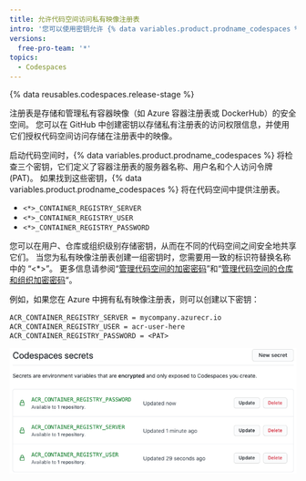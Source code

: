 ```yaml
---
title: 允许代码空间访问私有映像注册表
intro: '您可以使用密钥允许 {% data variables.product.prodname_codespaces %} 访问私有映像注册表'
versions:
  free-pro-team: '*'
topics:
  - Codespaces
---
```


{% data reusables.codespaces.release-stage %}

注册表是存储和管理私有容器映像（如 Azure 容器注册表或 DockerHub）的安全空间。 您可以在 GitHub 中创建密钥以存储私有注册表的访问权限信息，并使用它们授权代码空间访问存储在注册表中的映像。

启动代码空间时，{% data variables.product.prodname_codespaces %} 将检查三个密钥，它们定义了容器注册表的服务器名称、用户名和个人访问令牌 (PAT)。 如果找到这些密钥，{% data variables.product.prodname_codespaces %} 将在代码空间中提供注册表。

- `<*>_CONTAINER_REGISTRY_SERVER`
- `<*>_CONTAINER_REGISTRY_USER`
- `<*>_CONTAINER_REGISTRY_PASSWORD`

您可以在用户、仓库或组织级别存储密钥，从而在不同的代码空间之间安全地共享它们。 当您为私有映像注册表创建一组密钥时，您需要用一致的标识符替换名称中的 “<*>”。 更多信息请参阅“[管理代码空间的加密密码](/codespaces/managing-your-codespaces/managing-encrypted-secrets-for-your-codespaces)”和“[管理代码空间的仓库和组织加密密码](/codespaces/managing-codespaces-for-your-organization/managing-encrypted-secrets-for-your-repository-and-organization-for-codespaces)“。

例如，如果您在 Azure 中拥有私有映像注册表，则可以创建以下密钥：

```
ACR_CONTAINER_REGISTRY_SERVER = mycompany.azurecr.io
ACR_CONTAINER_REGISTRY_USER = acr-user-here
ACR_CONTAINER_REGISTRY_PASSWORD = <PAT>
```
![映像注册表密钥示例](/assets/images/help/settings/codespaces-image-registry-secret-example.png)
